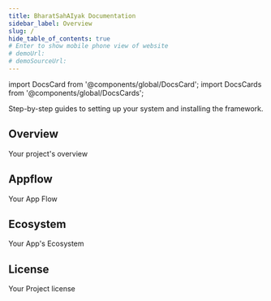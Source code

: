 ```yaml
---
title: BharatSahAIyak Documentation
sidebar_label: Overview
slug: /
hide_table_of_contents: true
# Enter to show mobile phone view of website
# demoUrl:
# demoSourceUrl:
---
```


import DocsCard from '@components/global/DocsCard';
import DocsCards from '@components/global/DocsCards';

<head>
  <title>BharatSahAIyak Docs</title>
  <meta name="description" content="your meta description" />
  <link rel="rel" href="href" />
</head>

<intro-end />

<DocsCards>
  <DocsCard header="Installation Guide" href="/intro/cli" icon="/icons/guide-installation-icon.svg" hoverIcon="/icons/guide-installation-icon-hover.svg">
    <p>Step-by-step guides to setting up your system and installing the framework.</p>
  </DocsCard>

</DocsCards>

## Overview

Your project's overview

## Appflow

Your App Flow

## Ecosystem

Your App's Ecosystem

## License

Your Project license
